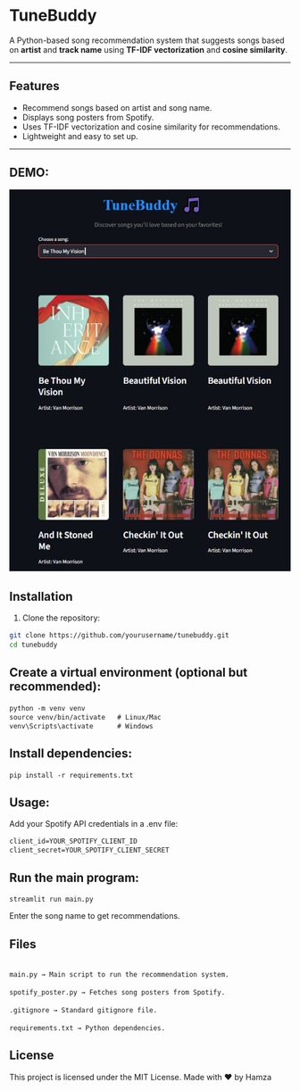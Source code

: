 # TuneBuddy

A Python-based song recommendation system that suggests songs based on **artist** and **track name** using **TF-IDF vectorization** and **cosine similarity**. 

---

## Features

- Recommend songs based on artist and song name.
- Displays song posters from Spotify.
- Uses TF-IDF vectorization and cosine similarity for recommendations.
- Lightweight and easy to set up.

---

## **DEMO**:

![DEMO ONE](https://raw.githubusercontent.com/MuhammadHamza123c/TuneBuddy/main/d3.png)



## Installation

1. Clone the repository:

```bash
git clone https://github.com/yourusername/tunebuddy.git
cd tunebuddy
```

## **Create a virtual environment (optional but recommended)**:
```
python -m venv venv
source venv/bin/activate   # Linux/Mac
venv\Scripts\activate      # Windows
```

## **Install dependencies**:

```
pip install -r requirements.txt

```
## **Usage**:
Add your Spotify API credentials in a .env file:
```
client_id=YOUR_SPOTIFY_CLIENT_ID
client_secret=YOUR_SPOTIFY_CLIENT_SECRET
```
## **Run the main program**:

```
streamlit run main.py
```
Enter the song name to get recommendations.

## **Files**

```

main.py → Main script to run the recommendation system.

spotify_poster.py → Fetches song posters from Spotify.

.gitignore → Standard gitignore file.

requirements.txt → Python dependencies.
```
## **License**

This project is licensed under the MIT License.
Made with ❤️ by Hamza
